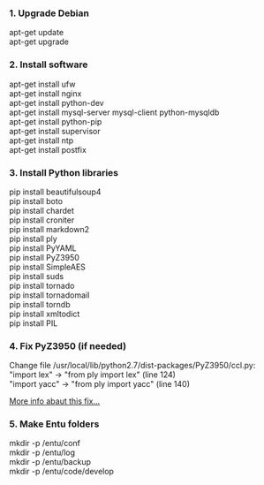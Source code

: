 ### 1. Upgrade Debian
apt-get update  
apt-get upgrade  
  
### 2. Install software
apt-get install ufw  
apt-get install nginx  
apt-get install python-dev  
apt-get install mysql-server mysql-client python-mysqldb  
apt-get install python-pip  
apt-get install supervisor  
apt-get install ntp  
apt-get install postfix  
  
### 3. Install Python libraries
pip install beautifulsoup4  
pip install boto  
pip install chardet  
pip install croniter  
pip install markdown2  
pip install ply  
pip install PyYAML  
pip install PyZ3950  
pip install SimpleAES  
pip install suds  
pip install tornado  
pip install tornadomail  
pip install torndb  
pip install xmltodict  
pip install PIL  
  
### 4. Fix PyZ3950 (if needed)
Change file /usr/local/lib/python2.7/dist-packages/PyZ3950/ccl.py:  
"import lex" -> "from ply import lex" (line 124)  
"import yacc" -> "from ply import yacc" (line 140)  
  
[More info abaut this fix...](http://bayo.opadeyi.net/2011/05/getting-pyz3950-to-play-nice-with.html)
  
### 5. Make Entu folders
mkdir -p /entu/conf  
mkdir -p /entu/log  
mkdir -p /entu/backup  
mkdir -p /entu/code/develop  
